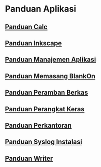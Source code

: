 # Panduan Aplikasi

## [Panduan Calc](wiki/TimPengembang/Dokumentasi/Panduan/PanduanAplikasi/PanduanCalc)
## [Panduan Inkscape](wiki/TimPengembang/Dokumentasi/Panduan/PanduanAplikasi/PanduanInkscape)
## [Panduan Manajemen Aplikasi](wiki/TimPengembang/Dokumentasi/Panduan/PanduanAplikasi/PanduanManajemenAplikasi)
## [Panduan Memasang BlankOn](wiki/TimPengembang/Dokumentasi/Panduan/PanduanAplikasi/PanduanMemasangBlankOn)
## [Panduan Peramban Berkas](wiki/TimPengembang/Dokumentasi/Panduan/PanduanAplikasi/PanduanPerambanBerkas)
## [Panduan Perangkat Keras](wiki/TimPengembang/Dokumentasi/Panduan/PanduanAplikasi/PanduanPerangkatKeras)
## [Panduan Perkantoran](wiki/TimPengembang/Dokumentasi/Panduan/PanduanAplikasi/PanduanPerkantoran)
## [Panduan Syslog Instalasi](wiki/TimPengembang/Dokumentasi/Panduan/PanduanAplikasi/PanduanSyslogInstalasi)
## [Panduan Writer](wiki/TimPengembang/Dokumentasi/Panduan/PanduanAplikasi/PanduanWriter)

